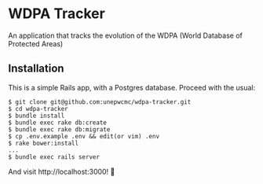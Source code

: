 # WDPA Tracker

An application that tracks the evolution of the WDPA (World Database of Protected Areas)

## Installation

This is a simple Rails app, with a Postgres database. Proceed with the usual:

```
$ git clone git@github.com:unepwcmc/wdpa-tracker.git
$ cd wdpa-tracker
$ bundle install
$ bundle exec rake db:create
$ bundle exec rake db:migrate
$ cp .env.example .env && edit(or vim) .env
$ rake bower:install
...
$ bundle exec rails server
```

And visit http://localhost:3000! 🎉
